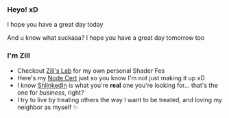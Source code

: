 ### Heyo! xD

I hope you have a great day today

And u know what suckaaa? I hope you have a great day tomorrow too

### I'm Zill
- Checkout [Zill's Lab](https://wswoodruff.github.io/zills-lab-site) for my own personal Shader Fes
- Here's my [Node Cert](https://www.credly.com/badges/dc107cd5-6665-4e41-9cf0-406a25a9813c) just so you know I'm not just making it up xD
- I know [ShlinkedIn]([https://shlinkedin.com](https://www.shlinkedin.com/sh/pancakedev)) is what you're **real** one you're looking for... that's the one for _business_, right?
- I try to live by treating others the way I want to be treated, and loving my neighbor as myself :sparkles:
